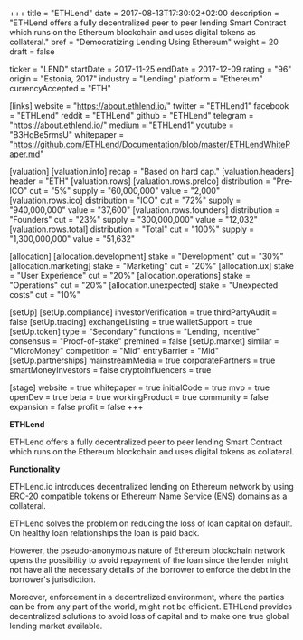 +++
title = "ETHLend"
date = 2017-08-13T17:30:02+02:00
description = "ETHLend offers a fully decentralized peer to peer lending Smart Contract which runs on the Ethereum blockchain and uses digital tokens as collateral."
bref = "Democratizing Lending Using Ethereum"
weight = 20
draft = false


ticker = "LEND"
startDate = 2017-11-25
endDate = 2017-12-09
rating = "96"
origin = "Estonia, 2017"
industry = "Lending"
platform = "Ethereum"
currencyAccepted = "ETH"

[links]
  website = "https://about.ethlend.io/"
  twitter = "ETHLend1"
  facebook = "ETHLend"
  reddit = "ETHLend"
  github = "ETHLend"
  telegram = "https://about.ethlend.io/"
  medium = "ETHLend1"
  youtube = "B3HgBe5rmsU"
  whitepaper = "https://github.com/ETHLend/Documentation/blob/master/ETHLendWhitePaper.md"

[valuation]
  [valuation.info]
    recap = "Based on hard cap."
  [valuation.headers]
    header = "ETH"
  [valuation.rows]
    [valuation.rows.preIco]
      distribution = "Pre-ICO"
      cut = "5%"
      supply = "60,000,000"
      value = "2,000"
    [valuation.rows.ico]
      distribution = "ICO"
      cut = "72%"
      supply = "940,000,000"
      value = "37,600"
    [valuation.rows.founders]
      distribution = "Founders"
      cut = "23%"
      supply = "300,000,000"
      value = "12,032"
    [valuation.rows.total]
      distribution = "Total"
      cut = "100%"
      supply = "1,300,000,000"
      value = "51,632"

[allocation]
  [allocation.development]
    stake = "Development"
    cut = "30%"
  [allocation.marketing]
    stake = "Marketing"
    cut = "20%"
  [allocation.ux]
    stake = "User Experience"
    cut = "20%"
  [allocation.operations]
    stake = "Operations"
    cut = "20%"
  [allocation.unexpected]
    stake = "Unexpected costs"
    cut = "10%"

[setUp]
  [setUp.compliance]
    investorVerification = true
    thirdPartyAudit = false
  [setUp.trading]
    exchangeListing = true
    walletSupport = true
  [setUp.token]
    type = "Secondary"
    functions = "Lending, Incentive"
    consensus = "Proof-of-stake"
    premined = false
  [setUp.market]
    similar = "MicroMoney"
    competition = "Mid"
    entryBarrier = "Mid"
  [setUp.partnerships]
    mainstreamMedia = true
    corporatePartners = true
    smartMoneyInvestors = false
    cryptoInfluencers = true

[stage]
  website = true
  whitepaper = true
  initialCode = true
  mvp = true
  openDev = true
  beta = true
  workingProduct = true
  community = false
  expansion = false
  profit = false
+++

**ETHLend**

ETHLend offers a fully decentralized peer to peer lending Smart Contract which runs on the Ethereum blockchain and uses digital tokens as collateral.

**Functionality**

ETHLend.io introduces decentralized lending on Ethereum network by using ERC-20 compatible tokens or Ethereum Name Service (ENS) domains as a collateral.

ETHLend solves the problem on reducing the loss of loan capital on default. On healthy loan relationships the loan is paid back.

However, the pseudo-anonymous nature of Ethereum blockchain network opens the possibility to avoid repayment of the loan since the lender might not have all the necessary details of the borrower to enforce the debt in the borrower's jurisdiction.

Moreover, enforcement in a decentralized environment, where the parties can be from any part of the world, might not be efficient. ETHLend provides decentralized solutions to avoid loss of capital and to make one true global lending market available.
